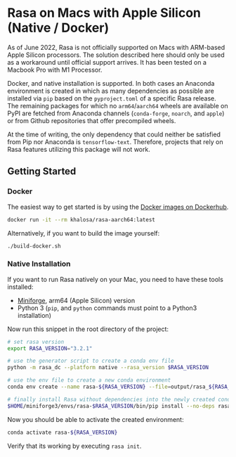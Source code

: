 # Rasa on Macs with Apple Silicon (Native / Docker)

As of June 2022, Rasa is not officially supported on Macs with ARM-based Apple Silicon processors.
The solution described here should only be used as a workaround until official support arrives.
It has been tested on a Macbook Pro with M1 Processor.

Docker, and native installation is supported. In both cases an Anaconda environment is created in which as many dependencies as possible are installed via `pip` based on the `pyproject.toml` of a specific Rasa release.
The remaining packages for which no `arm64`/`aarch64` wheels are available on PyPI are fetched from Anaconda channels (`conda-forge`, `noarch`, and `apple`) or from Github repositories that offer precompiled wheels.

At the time of writing, the only dependency that could neither be satisfied from Pip nor Anaconda is `tensorflow-text`.
Therefore, projects that rely on Rasa features utilizing this package will not work.

## Getting Started

### Docker

The easiest way to get started is by using the [Docker images on Dockerhub](https://hub.docker.com/r/khalosa/rasa-aarch64).

```bash
docker run -it --rm khalosa/rasa-aarch64:latest
```

Alternatively, if you want to build the image yourself:

```bash
./build-docker.sh
```

### Native Installation

If you want to run Rasa natively on your Mac, you need to have these tools installed:

- [Miniforge](https://github.com/conda-forge/miniforge), arm64 (Apple Silicon) version
- Python 3 (`pip`, and `python` commands must point to a Python3 installation)

Now run this snippet in the root directory of the project:

```bash
# set rasa version
export RASA_VERSION="3.2.1"

# use the generator script to create a conda env file
python -m rasa_dc --platform native --rasa_version $RASA_VERSION

# use the env file to create a new conda environment
conda env create --name rasa-${RASA_VERSION} --file=output/rasa_${RASA_VERSION}_native_env.yml

# finally install Rasa without dependencies into the newly created conda environment
$HOME/miniforge3/envs/rasa-$RASA_VERSION/bin/pip install --no-deps rasa==$RASA_VERSION
```

Now you should be able to activate the created environment:

```bash
conda activate rasa-${RASA_VERSION}
```

Verify that its working by executing `rasa init`.
